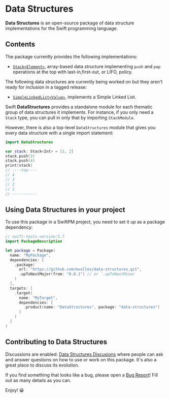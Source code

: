 # Data Structures

**Data Structures** is an open-source package of data structure implementations for the Swift programming language.

## Contents

The package currently provides the following implementations:

- [`Stack<Element>`][Stack], array-based data structure implementing `push` and `pop` operations at the top with last-in,first-out, or LIFO, policy.

The following data structures are currently being worked on but they aren't ready for inclusion in a tagged release:

- [`SimpleLinkedList<Value>`](https://github.com/mvalles/data-structures/issues/4), implements a Simple Linked List.

[Stack]: Documentation/Stack.md

Swift **DataStructures** provides a standalone module for each thematic group of data structures it implements. For instance, if you only need a `Stack` type, you can pull in only that by importing `StackModule`. 

However, there is also a top-level `DataStructures` module that gives you every data structure with a single import statement:

``` swift
import DataStructures

var stack: Stack<Int> = [1, 2]
stack.push(3)
stack.push(4)
print(stack) 
// ----top----
// 4
// 3
// 2
// 1
// -----------
```

## Using **Data Structures** in your project

To use this package in a SwiftPM project, you need to set it up as a package dependency:

```swift
// swift-tools-version:5.7
import PackageDescription

let package = Package(
  name: "MyPackage",
  dependencies: [
    .package(
      url: "https://github.com/mvalles/data-structures.git", 
      .upToNextMajor(from: "0.0.1") // or `.upToNextMinor
    )
  ],
  targets: [
    .target(
      name: "MyTarget",
      dependencies: [
        .product(name: "DataStructures", package: "data-structures")
      ]
    )
  ]
)
```

## Contributing to Data Structures

Discussions are enabled: [Data Structures Discusions][discussions] where people can ask and answer questions on how to use or work on this package. It's also a great place to discuss its evolution.

If you find something that looks like a bug, please open a [Bug Report][bugreport]! Fill out as many details as you can.

[discussions]: https://github.com/mvalles/data-structures/discussions
[bugreport]: https://github.com/mvalles/data-structures/issues/new?assignees=&labels=bug&template=BUG_REPORT.md

Enjoy! 😀

